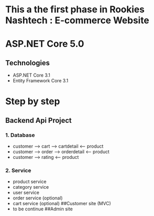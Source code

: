 ﻿# This a the first phase in Rookies Nashtech : E-commerce Website

# ASP.NET Core 5.0 
## Technologies
- ASP.NET Core 3.1
- Entity Framework Core 3.1
# Step by step
## Backend Api Project
### 1. Database
- customer --> cart --> cartdetail <-- product
- customer --> order --> orderdetail <-- product
- customer --> rating <-- product
### 2. Service
- product service
- category service
- user service
- order service (optional)
- cart service (optional)
##Customer site (MVC)
- to be continue
##Admin site


